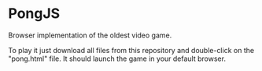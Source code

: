 # PongJS
Browser implementation of the oldest video game.

To play it just download all files from this repository and double-click on the "pong.html" file. It should launch the game in your default browser.
